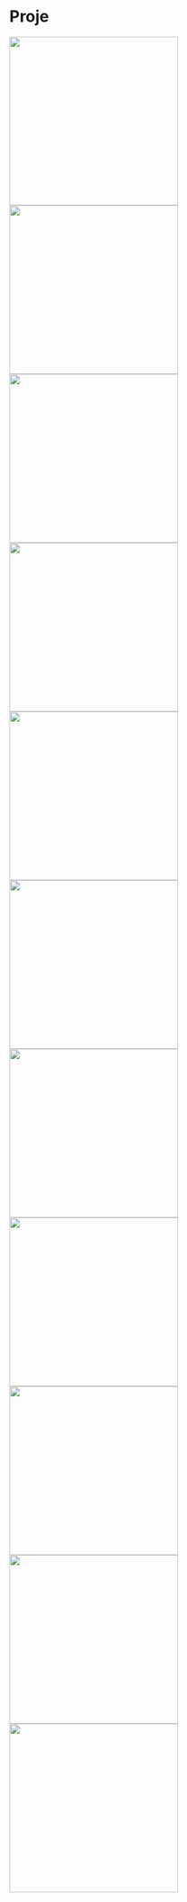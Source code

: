 # Proje
<div>
  <img src="https://github.com/aysegullcopur/Arcelik-Bootcamp-Final-Project/blob/main/Screens/ss1.png" width="300" />
  <img src="https://github.com/aysegullcopur/Arcelik-Bootcamp-Final-Project/blob/main/Screens/ss2.png" width="300" />
  <img src="https://github.com/aysegullcopur/Arcelik-Bootcamp-Final-Project/blob/main/Screens/ss3.png" width="300" />
<div>
  <img src="https://github.com/aysegullcopur/Arcelik-Bootcamp-Final-Project/blob/main/Screens/ss4.png" width="300" />
  <img src="https://github.com/aysegullcopur/Arcelik-Bootcamp-Final-Project/blob/main/Screens/ss5.png" width="300" />
  <img src="https://github.com/aysegullcopur/Arcelik-Bootcamp-Final-Project/blob/main/Screens/ss6.png" width="300" />
</div>
<div>
  <img src="https://github.com/aysegullcopur/Arcelik-Bootcamp-Final-Project/blob/main/Screens/ss7.png" width="300" />
  <img src="https://github.com/aysegullcopur/Arcelik-Bootcamp-Final-Project/blob/main/Screens/ss8.png" width="300" />
  <img src="https://github.com/aysegullcopur/Arcelik-Bootcamp-Final-Project/blob/main/Screens/ss9.png" width="300" />
</div>
<div>
  <img src="https://github.com/aysegullcopur/Arcelik-Bootcamp-Final-Project/blob/main/Screens/ss10.png" width="300" />
  <img src="https://github.com/aysegullcopur/Arcelik-Bootcamp-Final-Project/blob/main/Screens/ss11.png" width="300" />
</div>
